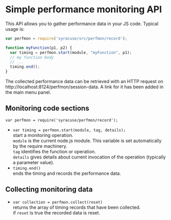 
# Simple performance monitoring API

This API allows you to gather performance data in your JS code. Typical usage is:

``` javascript
var perfmon = require('syracuse/src/perfmon/record');

function myFunction(p1, p2) {
  var timing = perfmon.start(module, "myFunction", p1);
  // my function body
  // ...
  timing.end();
}
```

The collected performance data can be retrieved with an HTTP request on http://localhost:8124/perfmon/session-data.
A link for it has been added in the main menu panel.

## Monitoring code sections

`var perfmon = require('syracuse/perfmon/record');`

* `var timing = perfmon.start(module, tag, details);`  
  start a monitoring operation.  
  `module` is the current node.js module. This variable is set automatically by the require machinery.  
  `tag` identifies the function or operation.  
  `details` gives details about current invocation of the operation (typically a parameter value).
* `timing.end()`  
  ends the timing and records the performance data.

## Collecting monitoring data

* `var collection = perfmon.collect(reset)`  
  returns the array of timing records that have been collected.  
  if `reset` is true the recorded data is reset.
